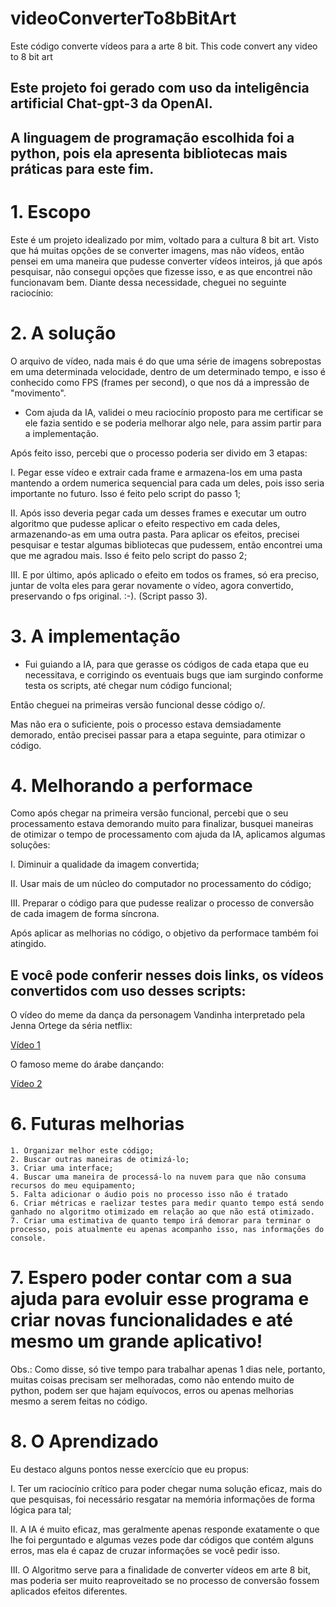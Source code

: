 # videoConverterTo8bBitArt
Este código converte vídeos para a arte 8 bit.
This code convert any video to 8 bit art 

## Este projeto foi gerado com uso da inteligência artificial Chat-gpt-3 da OpenAI.

## A linguagem de programação escolhida foi a python, pois ela apresenta bibliotecas mais práticas para este fim.

# 1. Escopo

Este é um projeto idealizado por mim, voltado para a cultura 8 bit art. Visto que há muitas opções de se converter imagens, mas não vídeos, então pensei em uma maneira que pudesse converter vídeos inteiros, já que após pesquisar, não consegui opções que fizesse isso, e as que encontrei não funcionavam bem. Diante dessa necessidade, cheguei no seguinte raciocínio:

# 2. A solução

O arquivo de vídeo, nada mais é do que uma série de imagens sobrepostas em uma determinada velocidade, dentro de um determinado tempo, e isso é conhecido como FPS (frames per second), o que nos dá a impressão de "movimento".

- Com ajuda da IA, validei o meu raciocínio proposto para me certificar se ele fazia sentido e se poderia melhorar algo nele, para assim partir para a implementação.

Após feito isso, percebi que o processo poderia ser divido em 3 etapas:

I. Pegar esse vídeo e extrair cada frame e armazena-los em uma pasta mantendo a ordem numerica sequencial para cada um deles, pois isso seria importante no futuro. Isso é feito pelo script do passo 1;

II. Após isso deveria pegar cada um desses frames e executar um outro algoritmo que pudesse aplicar o efeito respectivo em cada deles, armazenando-as em uma outra pasta. Para aplicar os efeitos, precisei pesquisar e testar algumas bibliotecas que pudessem, então encontrei uma que me agradou mais. Isso é feito pelo script do passo 2;

III. E por último, após aplicado o efeito em todos os frames, só era preciso, juntar de volta eles para gerar novamente o vídeo, agora convertido, preservando o fps original. :-). (Script passo 3).



# 3. A implementação


- Fui guiando a IA, para que gerasse os códigos de cada etapa que eu necessitava, e corrigindo os eventuais bugs que iam surgindo conforme testa os scripts, até chegar num código funcional;

Então cheguei na primeiras versão funcional desse código o/.

Mas não era o suficiente, pois o processo estava demsiadamente demorado, então precisei passar para a etapa seguinte, para otimizar o código.

# 4. Melhorando a performace

Como após chegar na primeira versão funcional, percebi que o seu processamento estava demorando muito para finalizar, busquei maneiras de otimizar o tempo de processamento com ajuda da IA, aplicamos algumas soluções:

I. Diminuir a qualidade da imagem convertida;

II. Usar mais de um núcleo do computador no processamento do código;

III. Preparar o código para que pudesse realizar o processo de conversão de cada imagem de forma síncrona.


Após aplicar as melhorias no código, o objetivo da performace também foi atingido.


## E você pode conferir nesses dois links, os vídeos convertidos com uso desses scripts:

O vídeo do meme da dança da personagem Vandinha interpretado pela Jenna Ortege da séria netflix:

[Vídeo 1](https://www.youtube.com/shorts/2BafQtU3gvc "Bloody Mary Dance | Jenna Ortega Meme")

O famoso meme do árabe dançando:

[Vídeo 2](https://www.youtube.com/shorts/ccbopuxU5es "Arabe dançando")
# 6.  Futuras melhorias

    1. Organizar melhor este código;
    2. Buscar outras maneiras de otimizá-lo;
    3. Criar uma interface;
    4. Buscar uma maneira de processá-lo na nuvem para que não consuma recursos do meu equipamento;
    5. Falta adicionar o áudio pois no processo isso não é tratado
    6. Criar métricas e raelizar testes para medir quanto tempo está sendo ganhado no algoritmo otimizado em relação ao que não está otimizado.
    7. Criar uma estimativa de quanto tempo irá demorar para terminar o processo, pois atualmente eu apenas acompanho isso, nas informações do console.

# 7. Espero poder contar com a sua ajuda para evoluir esse programa e criar novas funcionalidades e até mesmo um grande aplicativo!


Obs.: Como disse, só tive tempo para trabalhar apenas 1 dias nele, portanto, muitas coisas precisam ser melhoradas, como não entendo muito de python, podem ser que hajam equívocos, erros ou apenas melhorias mesmo a serem feitas no código.

# 8. O Aprendizado

Eu destaco alguns pontos nesse exercício que eu propus:

I. Ter um raciocínio crítico para poder chegar numa solução eficaz, mais do que pesquisas, foi necessário resgatar na memória informações de forma lógica para tal;

II. A IA é muito eficaz, mas geralmente apenas responde exatamente o que lhe foi perguntado e algumas vezes pode dar códigos que contém alguns erros, mas ela é capaz de cruzar informações se você pedir isso.
    
III. O Algoritmo serve para a finalidade de converter vídeos em arte 8 bit, mas poderia ser muito reaproveitado se no processo de conversão fossem aplicados efeitos diferentes.
